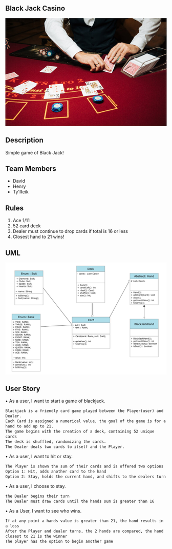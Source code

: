 ## Black Jack Casino
![image](IMG/blackjack.jpg)

## Description
Simple game of Black Jack!

## Team Members

- David
- Henry
- Ty'Reik

## Rules

1. Ace 1/11
2. 52 card deck
3. Dealer must continue to drop cards if total is 16 or less
4. Closest hand to 21 wins! 

## UML

![image](IMG/blackjackuml.png)

## User Story

•	As a user, I want to start a game of blackjack. 

	Blackjack is a friendly card game played between the Player(user) and Dealer.
	Each Card is assigned a numerical value, the goal of the game is for a hand to add up to 21.
	The game begins with the creation of a deck, containing 52 unique cards
	The deck is shuffled, randomizing the cards.
	The Dealer deals two cards to itself and the Player.

•	As a user, I want to hit or stay. 

    The Player is shown the sum of their cards and is offered two options
	Option 1: Hit, adds another card to the hand
	Option 2: Stay, holds the current hand, and shifts to the dealers turn

•	As a user, I choose to stay.
    
    the Dealer begins their turn
	The Dealer must draw cards until the hands sum is greater than 16

•	As a User, I want to see who wins.

	If at any point a hands value is greater than 21, the hand results in a loss
	After the Player and dealer turns, the 2 hands are compared, the hand closest to 21 is the winner
    The player has the option to begin another game










